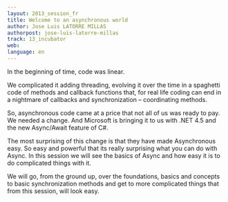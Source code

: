 ```yaml
---
layout: 2013_session_fr
title: Welcome to an asynchronous world
author: Jose Luis LATORRE MILLAS
authorpost: jose-luis-latorre-millas
track: 13_incubator
web: 
language: en
---
```


In the beginning of time, code was linear.

We complicated it adding threading, evolving it over the time in a spaghetti code of methods and callback functions that, for real life coding can end in a nightmare of callbacks and synchronization – coordinating methods.

So, asynchronous code came at a price that not all of us was ready to pay. We needed a change. And Microsoft is bringing it to us with .NET 4.5 and the new Async/Await feature of C#.

The most surprising of this change is that they have made Asynchronous easy. So easy and powerful that its really surprising what you can do with Async. In this session we will see the basics of Async and how easy it is to do complicated things with it.

We will go, from the ground up, over the foundations, basics and concepts to basic synchronization methods and get to more complicated things that from this session, will look easy.
